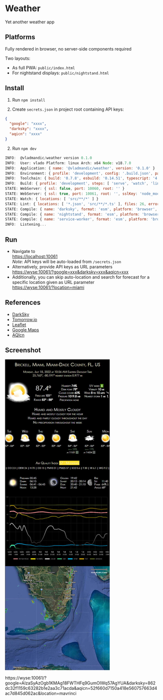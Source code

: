 # Weather

Yet another weather app

## Platforms

Fully rendered in browser, no server-side components required

Two layouts:
- As full PWA: `public/index.html`
- For nightstand displays: `public/nightstand.html`

## Install

1. Run `npm install`

2. Create `secrets.json` in project root containing API keys:

```json
{
  "google": "xxxx",
  "darksky": "xxxx",
  "aqicn": "xxxx"
}
```

2. Run `npm dev`

```js
INFO:  @vladmandic/weather version 0.1.0
INFO:  User: vlado Platform: linux Arch: x64 Node: v18.7.0
INFO:  Application: { name: '@vladmandic/weather', version: '0.1.0' }
INFO:  Environment: { profile: 'development', config: '.build.json', package: 'package.json', tsconfig: true, eslintrc: true, git: true }
INFO:  Toolchain: { build: '0.7.8', esbuild: '0.14.51', typescript: '4.7.4', typedoc: '0.23.9', eslint: '8.20.0' }
INFO:  Build: { profile: 'development', steps: [ 'serve', 'watch', 'lint', 'compile' ] }
STATE: WebServer: { ssl: false, port: 10060, root: '' }
STATE: WebServer: { ssl: true, port: 10061, root: '', sslKey: 'node_modules/@vladmandic/build/cert/https.key', sslCrt: 'node_modules/@vladmandic/build/cert/https.crt' }
STATE: Watch: { locations: [ 'src/**/*' ] }
STATE: Lint: { locations: [ '*.json', 'src/**/*.ts' ], files: 26, errors: 0, warnings: 0 }
STATE: Compile: { name: 'darksky', format: 'esm', platform: 'browser', input: 'src/darksky.ts', output: 'public/darksky.js', files: 21, inputBytes: 77870, outputBytes: 465595 }
STATE: Compile: { name: 'nightstand', format: 'esm', platform: 'browser', input: 'src/nightstand.ts', output: 'public/nightstand.js', files: 17, inputBytes: 70703, outputBytes: 460132 }
STATE: Compile: { name: 'service-worker', format: 'esm', platform: 'browser', input: 'src/pwa-serviceworker.ts', output: 'public/pwa-serviceworker.js', files: 1, inputBytes: 3828, outputBytes: 1476 }
INFO:  Listening...
```

## Run

- Navigate to  
  <https://localhost:10061>  
  *Note*: API keys will be auto-loaded from `/secrets.json`  
- Alternatively, provide API keys as URL parameters  
  <https://wyse:10061/?google=xxx&darksky=xxx&aqicn=xxx>  
- Additionally, you can skip auto-location and search for forecast for a specific location given as URL parameter  
  <https://wyse:10061/?location=miami>  

## References

- [DarkSky](https://darksky.net/dev/docs)
- [Tomorrow.io](https://docs.tomorrow.io/reference/welcome)
- [Leaflet](https://leafletjs.com/reference.html)
- [Google Maps](https://developers.google.com/maps/documentation/geocoding/requests-geocoding)
- [AQIcn](https://aqicn.org/json-api/doc/)

## Screenshot

![screenshot](assets/screenshot.jpg)


https://wyse:10061/?google=AIzaSyAzOgb1KMAg18FWTHFq9GumOIWq57AgYUA&darksky=862dc32f1159c63282b1e2aa3c71acda&aqicn=52f660d7150a418e560757663d4ac7d845d062ac&location=mavrinci
